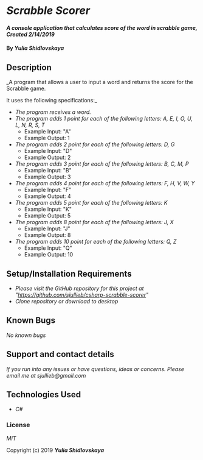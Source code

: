 # _Scrabble Scorer_

#### _A console application that calculates score of the word in scrabble game, Created 2/14/2019_

#### By _**Yulia Shidlovskaya**_

## Description

_A program that allows a user to input a word and returns the score for the Scrabble game.

It uses the following specifications:_

* _The program receives a word._
* _The program adds 1 point for each of the following letters: A, E, I, O, U, L, N, R, S, T_
  - Example Input: "A"
  - Example Output: 1
* _The program adds 2 point for each of the following letters: D, G_
  - Example Input: "D"
  - Example Output: 2
* _The program adds 3 point for each of the following letters: B, C, M, P_
  - Example Input: "B"
  - Example Output: 3
* _The program adds 4 point for each of the following letters: F, H, V, W, Y_
  - Example Input: "F"
  - Example Output: 4  
* _The program adds 5 point for each of the following letters: K_
  - Example Input: "K"
  - Example Output: 5  
* _The program adds 8 point for each of the following letters: J, X_
  - Example Input: "J"
  - Example Output: 8  
* _The program adds 10 point for each of the following letters: Q, Z_
  - Example Input: "Q"
  - Example Output: 10      

## Setup/Installation Requirements

* _Please visit the GitHub repository for this project at "https://github.com/sjullieb/csharp-scrabble-scorer"_
* _Clone repository or download to desktop_

## Known Bugs

_No known bugs_

## Support and contact details

_If you run into any issues or have questions, ideas or concerns. Please email me at sjullieb@gmail.com_

## Technologies Used

* _C#_

### License

*MIT*

Copyright (c) 2019 **_Yulia Shidlovskaya_**
